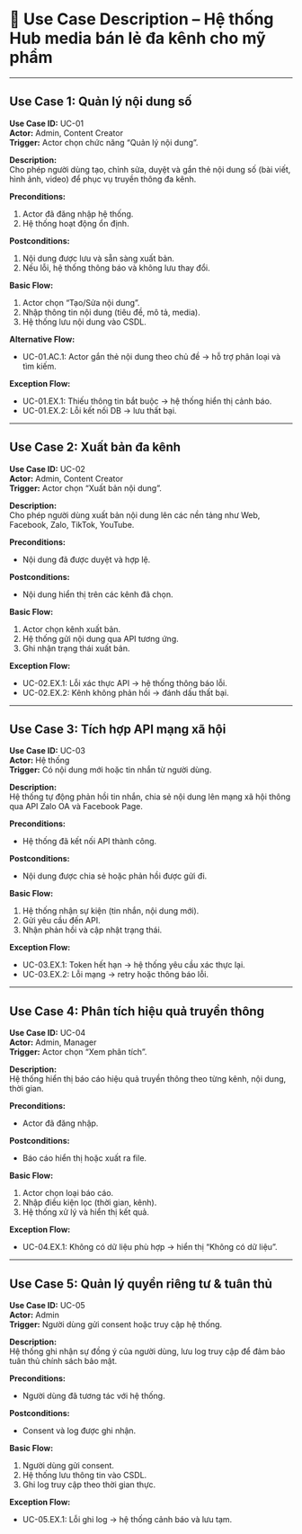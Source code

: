 # 📑 Use Case Description – Hệ thống Hub media bán lẻ đa kênh cho mỹ phẩm

------------------------------------------------------------------------

## Use Case 1: Quản lý nội dung số

**Use Case ID:** UC-01  
**Actor:** Admin, Content Creator  
**Trigger:** Actor chọn chức năng “Quản lý nội dung”.

**Description:**  
Cho phép người dùng tạo, chỉnh sửa, duyệt và gắn thẻ nội dung số (bài viết, hình ảnh, video) để phục vụ truyền thông đa kênh.

**Preconditions:**  
1. Actor đã đăng nhập hệ thống.  
2. Hệ thống hoạt động ổn định.

**Postconditions:**  
1. Nội dung được lưu và sẵn sàng xuất bản.  
2. Nếu lỗi, hệ thống thông báo và không lưu thay đổi.

**Basic Flow:**  
1. Actor chọn “Tạo/Sửa nội dung”.  
2. Nhập thông tin nội dung (tiêu đề, mô tả, media).  
3. Hệ thống lưu nội dung vào CSDL.

**Alternative Flow:**  
- UC-01.AC.1: Actor gắn thẻ nội dung theo chủ đề → hỗ trợ phân loại và tìm kiếm.

**Exception Flow:**  
- UC-01.EX.1: Thiếu thông tin bắt buộc → hệ thống hiển thị cảnh báo.  
- UC-01.EX.2: Lỗi kết nối DB → lưu thất bại.

------------------------------------------------------------------------

## Use Case 2: Xuất bản đa kênh

**Use Case ID:** UC-02  
**Actor:** Admin, Content Creator  
**Trigger:** Actor chọn “Xuất bản nội dung”.

**Description:**  
Cho phép người dùng xuất bản nội dung lên các nền tảng như Web, Facebook, Zalo, TikTok, YouTube.

**Preconditions:**  
- Nội dung đã được duyệt và hợp lệ.

**Postconditions:**  
- Nội dung hiển thị trên các kênh đã chọn.

**Basic Flow:**  
1. Actor chọn kênh xuất bản.  
2. Hệ thống gửi nội dung qua API tương ứng.  
3. Ghi nhận trạng thái xuất bản.

**Exception Flow:**  
- UC-02.EX.1: Lỗi xác thực API → hệ thống thông báo lỗi.  
- UC-02.EX.2: Kênh không phản hồi → đánh dấu thất bại.

------------------------------------------------------------------------

## Use Case 3: Tích hợp API mạng xã hội

**Use Case ID:** UC-03  
**Actor:** Hệ thống  
**Trigger:** Có nội dung mới hoặc tin nhắn từ người dùng.

**Description:**  
Hệ thống tự động phản hồi tin nhắn, chia sẻ nội dung lên mạng xã hội thông qua API Zalo OA và Facebook Page.

**Preconditions:**  
- Hệ thống đã kết nối API thành công.

**Postconditions:**  
- Nội dung được chia sẻ hoặc phản hồi được gửi đi.

**Basic Flow:**  
1. Hệ thống nhận sự kiện (tin nhắn, nội dung mới).  
2. Gửi yêu cầu đến API.  
3. Nhận phản hồi và cập nhật trạng thái.

**Exception Flow:**  
- UC-03.EX.1: Token hết hạn → hệ thống yêu cầu xác thực lại.  
- UC-03.EX.2: Lỗi mạng → retry hoặc thông báo lỗi.

------------------------------------------------------------------------

## Use Case 4: Phân tích hiệu quả truyền thông

**Use Case ID:** UC-04  
**Actor:** Admin, Manager  
**Trigger:** Actor chọn “Xem phân tích”.

**Description:**  
Hệ thống hiển thị báo cáo hiệu quả truyền thông theo từng kênh, nội dung, thời gian.

**Preconditions:**  
- Actor đã đăng nhập.

**Postconditions:**  
- Báo cáo hiển thị hoặc xuất ra file.

**Basic Flow:**  
1. Actor chọn loại báo cáo.  
2. Nhập điều kiện lọc (thời gian, kênh).  
3. Hệ thống xử lý và hiển thị kết quả.

**Exception Flow:**  
- UC-04.EX.1: Không có dữ liệu phù hợp → hiển thị “Không có dữ liệu”.

------------------------------------------------------------------------

## Use Case 5: Quản lý quyền riêng tư & tuân thủ

**Use Case ID:** UC-05  
**Actor:** Admin  
**Trigger:** Người dùng gửi consent hoặc truy cập hệ thống.

**Description:**  
Hệ thống ghi nhận sự đồng ý của người dùng, lưu log truy cập để đảm bảo tuân thủ chính sách bảo mật.

**Preconditions:**  
- Người dùng đã tương tác với hệ thống.

**Postconditions:**  
- Consent và log được ghi nhận.

**Basic Flow:**  
1. Người dùng gửi consent.  
2. Hệ thống lưu thông tin vào CSDL.  
3. Ghi log truy cập theo thời gian thực.

**Exception Flow:**  
- UC-05.EX.1: Lỗi ghi log → hệ thống cảnh báo và lưu tạm.